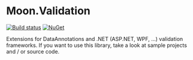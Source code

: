 # Moon.Validation

[![Build status](https://ci.appveyor.com/api/projects/status/5enwwftihm2uio29?svg=true)](https://ci.appveyor.com/project/djanosik/moon-validation)
[![NuGet](https://img.shields.io/nuget/v/Moon.Validation.svg)](https://www.nuget.org/packages/Moon.Validation)

Extensions for DataAnnotations and .NET (ASP.NET, WPF, ...) validation frameworks. If you want to use this library, take a look at sample projects and / or source code.